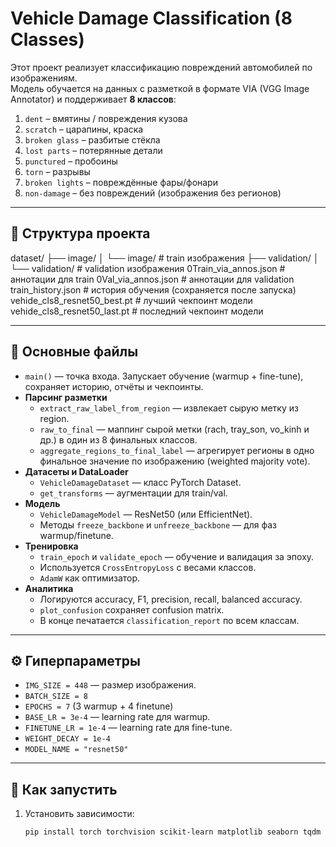 # Vehicle Damage Classification (8 Classes)

Этот проект реализует классификацию повреждений автомобилей по изображениям.  
Модель обучается на данных с разметкой в формате VIA (VGG Image Annotator) и поддерживает **8 классов**:

1. `dent` – вмятины / повреждения кузова  
2. `scratch` – царапины, краска  
3. `broken glass` – разбитые стёкла  
4. `lost parts` – потерянные детали  
5. `punctured` – пробоины  
6. `torn` – разрывы  
7. `broken lights` – повреждённые фары/фонари  
8. `non-damage` – без повреждений (изображения без регионов)  

---

## 📂 Структура проекта


dataset/
├── image/
│ └── image/ # train изображения
├── validation/
│ └── validation/ # validation изображения
0Train_via_annos.json # аннотации для train
0Val_via_annos.json # аннотации для validation
train_history.json # история обучения (сохраняется после запуска)
vehide_cls8_resnet50_best.pt # лучший чекпоинт модели
vehide_cls8_resnet50_last.pt # последний чекпоинт модели




---

## 🚀 Основные файлы

- `main()` — точка входа. Запускает обучение (warmup + fine-tune), сохраняет историю, отчёты и чекпоинты.
- **Парсинг разметки**  
  - `extract_raw_label_from_region` — извлекает сырую метку из region.  
  - `raw_to_final` — маппинг сырой метки (rach, tray_son, vo_kinh и др.) в один из 8 финальных классов.  
  - `aggregate_regions_to_final_label` — агрегирует регионы в одно финальное значение по изображению (weighted majority vote).
- **Датасеты и DataLoader**  
  - `VehicleDamageDataset` — класс PyTorch Dataset.  
  - `get_transforms` — аугментации для train/val.  
- **Модель**  
  - `VehicleDamageModel` — ResNet50 (или EfficientNet).  
  - Методы `freeze_backbone` и `unfreeze_backbone` — для фаз warmup/finetune.  
- **Тренировка**  
  - `train_epoch` и `validate_epoch` — обучение и валидация за эпоху.  
  - Используется `CrossEntropyLoss` с весами классов.  
  - `AdamW` как оптимизатор.  
- **Аналитика**  
  - Логируются accuracy, F1, precision, recall, balanced accuracy.  
  - `plot_confusion` сохраняет confusion matrix.  
  - В конце печатается `classification_report` по всем классам.

---

## ⚙️ Гиперпараметры

- `IMG_SIZE = 448` — размер изображения.  
- `BATCH_SIZE = 8`  
- `EPOCHS = 7` (3 warmup + 4 finetune)  
- `BASE_LR = 3e-4` — learning rate для warmup.  
- `FINETUNE_LR = 1e-4` — learning rate для fine-tune.  
- `WEIGHT_DECAY = 1e-4`  
- `MODEL_NAME = "resnet50"`  

---

## 🔧 Как запустить

1. Установить зависимости:
   ```bash
   pip install torch torchvision scikit-learn matplotlib seaborn tqdm pillow
